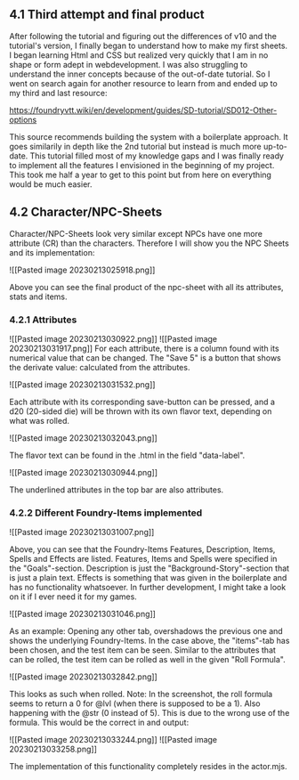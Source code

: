 

## 4.1 Third attempt and final product

After following the tutorial and figuring out the differences of v10 and the tutorial's version, I finally began to understand how to make my first sheets. I began learning Html and CSS but realized very quickly that I am in no shape or form adept in webdevelopment. I was also struggling to understand the inner concepts because of the out-of-date tutorial. So I went on search again for another resource to learn from and ended up to my third and last resource:

https://foundryvtt.wiki/en/development/guides/SD-tutorial/SD012-Other-options

This source recommends building the system with a boilerplate approach.
It goes similarily in depth like the 2nd tutorial but instead is much more up-to-date. This tutorial filled most of my knowledge gaps and I was finally ready to implement all the features I envisioned in the beginning of my project. This took me half a year to get to this point but from here on everything would be much easier.

## 4.2 Character/NPC-Sheets

Character/NPC-Sheets look very similar except NPCs have one more attribute (CR) than the characters. Therefore I will show you the NPC Sheets and its implementation:

![[Pasted image 20230213025918.png]]

Above you can see the final product of the npc-sheet with all its attributes, stats and items. 

### 4.2.1 Attributes

![[Pasted image 20230213030922.png]]
![[Pasted image 20230213031917.png]]
For each attribute, there is a column found with its numerical value that can be changed.
The "Save 5" is a button that shows the derivate value: calculated from the attributes.

![[Pasted image 20230213031532.png]]

Each attribute with its corresponding save-button can be pressed, and a d20 (20-sided die) will be thrown with its own flavor text, depending on what was rolled. 

![[Pasted image 20230213032043.png]]

The flavor text can be found in the .html in the field "data-label".

![[Pasted image 20230213030944.png]]

The underlined attributes in the top bar are also attributes.

### 4.2.2 Different Foundry-Items implemented

![[Pasted image 20230213031007.png]]

Above, you can see that the Foundry-Items Features, Description, Items, Spells and Effects are listed. Features, Items and Spells were specified in the "Goals"-section. Description is just the "Background-Story"-section that is just a plain text. Effects is something that was given in the boilerplate and has no functionality whatsoever. In further development, I might take a look on it if I ever need it for my games.

![[Pasted image 20230213031046.png]]

As an example: Opening any other tab, overshadows the previous one and shows the underlying Foundry-Items. In the case above, the "items"-tab has been chosen, and the test item can be seen.
Similar to the attributes that can be rolled, the test item can be rolled as well in the given "Roll Formula". 

![[Pasted image 20230213032842.png]]

This looks as such when rolled.
Note: In the screenshot, the roll formula seems to return a 0 for @lvl (when there is supposed to be a 1). Also happening with the @str (0 instead of 5). This is due to the wrong use of the formula. This would be the correct in and output:

![[Pasted image 20230213033244.png]]
![[Pasted image 20230213033258.png]]

The implementation of this functionality completely resides in the actor.mjs. 